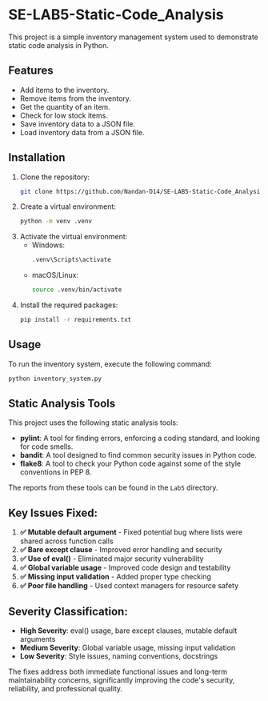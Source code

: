 # SE-LAB5-Static-Code_Analysis

This project is a simple inventory management system used to demonstrate static code analysis in Python.

## Features

- Add items to the inventory.
- Remove items from the inventory.
- Get the quantity of an item.
- Check for low stock items.
- Save inventory data to a JSON file.
- Load inventory data from a JSON file.

## Installation

1.  Clone the repository:
    ```bash
    git clone https://github.com/Nandan-D14/SE-LAB5-Static-Code_Analysis.git
    ```
2.  Create a virtual environment:
    ```bash
    python -m venv .venv
    ```
3.  Activate the virtual environment:
    -   Windows:
        ```bash
        .venv\Scripts\activate
        ```
    -   macOS/Linux:
        ```bash
        source .venv/bin/activate
        ```
4.  Install the required packages:
    ```bash
    pip install -r requirements.txt
    ```

## Usage

To run the inventory system, execute the following command:

```bash
python inventory_system.py
```

## Static Analysis Tools

This project uses the following static analysis tools:

-   **pylint**: A tool for finding errors, enforcing a coding standard, and looking for code smells.
-   **bandit**: A tool designed to find common security issues in Python code.
-   **flake8**: A tool to check your Python code against some of the style conventions in PEP 8.

The reports from these tools can be found in the `Lab5` directory.

## Key Issues Fixed:

1.  **✅ Mutable default argument** - Fixed potential bug where lists were shared across function calls
2.  **✅ Bare except clause** - Improved error handling and security
3.  **✅ Use of eval()** - Eliminated major security vulnerability
4.  **✅ Global variable usage** - Improved code design and testability
5.  **✅ Missing input validation** - Added proper type checking
6.  **✅ Poor file handling** - Used context managers for resource safety

## Severity Classification:

-   **High Severity**: eval() usage, bare except clauses, mutable default arguments
-   **Medium Severity**: Global variable usage, missing input validation
-   **Low Severity**: Style issues, naming conventions, docstrings

The fixes address both immediate functional issues and long-term maintainability concerns, significantly improving the code's security, reliability, and professional quality.